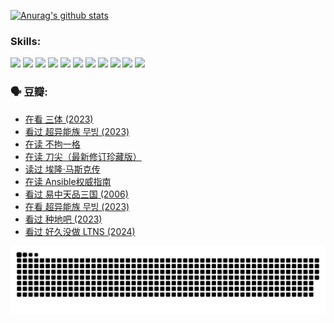 
[![Anurag's github stats](https://github-readme-stats.vercel.app/api?username=w940853815)](https://github.com/anuraghazra/github-readme-stats)

### Skills:

<code><img height="32" src="https://cdn.jsdelivr.net/npm/simple-icons@v5/icons/python.svg"></code>
<code><img height="32" src="https://cdn.jsdelivr.net/npm/simple-icons@v5/icons/javascript.svg"></code>
<code><img height="32" src="https://cdn.jsdelivr.net/npm/simple-icons@v5/icons/django.svg"></code>
<code><img height="32" src="https://cdn.jsdelivr.net/npm/simple-icons@v5/icons/flask.svg"></code>
<code><img height="32" src="https://cdn.jsdelivr.net/npm/simple-icons@v5/icons/vuetify.svg"></code>
<code><img height="32" src="https://cdn.jsdelivr.net/npm/simple-icons@v5/icons/git.svg"></code>
<code><img height="32" src="https://cdn.jsdelivr.net/npm/simple-icons@v5/icons/docker.svg"></code>
<code><img height="32" src="https://cdn.jsdelivr.net/npm/simple-icons@v5/icons/postgresql.svg"></code>
<code><img height="32" src="https://cdn.jsdelivr.net/npm/simple-icons@v5/icons/elasticsearch.svg"></code>
<code><img height="32" src="https://cdn.jsdelivr.net/npm/simple-icons@v5/icons/macos.svg"></code>
<code><img height="32" src="https://cdn.jsdelivr.net/npm/simple-icons@v5/icons/linux.svg"></code>

### 🗣 豆瓣:

<!-- DOUBAN-ACTIVITIES:START -->
- [在看 三体‎ (2023)](https://www.douban.com/people/136069238/status/4558185093/?_i=11260968)
- [看过 超异能族 무빙‎ (2023)](https://www.douban.com/people/136069238/status/4556824186/?_i=11260969)
- [在读 不拘一格](https://www.douban.com/people/136069238/status/4541712161/?_i=11260969)
- [在读 刀尖（最新修订珍藏版）](https://www.douban.com/people/136069238/status/4541711339/?_i=11260969)
- [读过 埃隆·马斯克传](https://www.douban.com/people/136069238/status/4541710351/?_i=11260969)
- [在读 Ansible权威指南](https://www.douban.com/people/136069238/status/4539151450/?_i=11260969)
- [看过 易中天品三国‎ (2006)](https://www.douban.com/people/136069238/status/4529910812/?_i=11260969)
- [在看 超异能族 무빙‎ (2023)](https://www.douban.com/people/136069238/status/4527291077/?_i=11260969)
- [看过 种地吧‎ (2023)](https://www.douban.com/people/136069238/status/4527289637/?_i=11260969)
- [看过 好久没做 LTNS‎ (2024)](https://www.douban.com/people/136069238/status/4527289515/?_i=11260969)
<!-- DOUBAN-ACTIVITIES:END -->


![Snake animation](https://raw.githubusercontent.com/w940853815/w940853815/output/github-contribution-grid-snake.svg)

<!--
**w940853815/w940853815** is a ✨ _special_ ✨ repository because its `README.md` (this file) appears on your GitHub profile.

Here are some ideas to get you started:

- 🔭 I’m currently working on ...
- 🌱 I’m currently learning ...
- 👯 I’m looking to collaborate on ...
- 🤔 I’m looking for help with ...
- 💬 Ask me about ...
- 📫 How to reach me: ...
- 😄 Pronouns: ...
- ⚡ Fun fact: ...
-->
